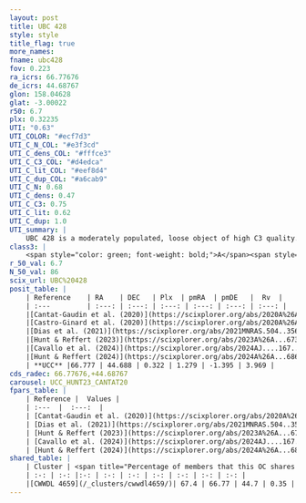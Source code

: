 ```yaml
---
layout: post
title: UBC 428
style: style
title_flag: true
more_names: 
fname: ubc428
fov: 0.223
ra_icrs: 66.77676
de_icrs: 44.68767
glon: 158.04628
glat: -3.00022
r50: 6.7
plx: 0.32235
UTI: "0.63"
UTI_COLOR: "#ecf7d3"
UTI_C_N_COL: "#e3f3cd"
UTI_C_dens_COL: "#fffce3"
UTI_C_C3_COL: "#d4edca"
UTI_C_lit_COL: "#eef8d4"
UTI_C_dup_COL: "#a6cab9"
UTI_C_N: 0.68
UTI_C_dens: 0.47
UTI_C_C3: 0.75
UTI_C_lit: 0.62
UTI_C_dup: 1.0
UTI_summary: |
    UBC 428 is a moderately populated, loose object of high C3 quality. It is moderately studied in the literature. This object shares a significant percentage of members with a later reported entry.
class3: |
    <span style="color: green; font-weight: bold;">A</span><span style="color: #FFC300; font-weight: bold;">B</span>
r_50_val: 6.7
N_50_val: 86
scix_url: UBC%20428
posit_table: |
    | Reference    | RA    | DEC   | Plx  | pmRA  | pmDE   |  Rv  |
    | :---         | :---: | :---: | :---: | :---: | :---: | :---: |
    |[Cantat-Gaudin et al. (2020)](https://scixplorer.org/abs/2020A%26A...640A...1C) | 66.793 | 44.67 | 0.269 | 1.303 | -1.37 | -- |
    |[Castro-Ginard et al. (2020)](https://scixplorer.org/abs/2020A%26A...635A..45C) | 66.771 | 44.665 | 0.274 | 1.287 | -1.374 | -- |
    |[Dias et al. (2021)](https://scixplorer.org/abs/2021MNRAS.504..356D) | 66.802 | 44.685 | 0.276 | 1.278 | -1.38 | -15.185 |
    |[Hunt & Reffert (2023)](https://scixplorer.org/abs/2023A%26A...673A.114H) | 66.779 | 44.708 | 0.34 | 1.267 | -1.401 | -22.579 |
    |[Cavallo et al. (2024)](https://scixplorer.org/abs/2024AJ....167...12C) | 66.767 | 44.687 | 0.342 | -- | -- | -- |
    |[Hunt & Reffert (2024)](https://scixplorer.org/abs/2024A%26A...686A..42H) | 66.779 | 44.708 | 0.34 | 1.267 | -1.401 | -22.579 |
    | **UCC** |66.777 | 44.688 | 0.322 | 1.279 | -1.395 | 3.969 | 
cds_radec: 66.77676,+44.68767
carousel: UCC_HUNT23_CANTAT20
fpars_table: |
    | Reference |  Values |
    | :---  |  :---:  |
    | [Cantat-Gaudin et al. (2020)](https://scixplorer.org/abs/2020A%26A...640A...1C) | `AVNN=1.94, DMNN=12.68, AgeNN=8.38` |
    | [Dias et al. (2021)](https://scixplorer.org/abs/2021MNRAS.504..356D) | `Av=2.658, Dist=2837, logage=7.054, [Fe/H]=-0.176` |
    | [Hunt & Reffert (2023)](https://scixplorer.org/abs/2023A%26A...673A.114H) | `AV50=2.073, diffAV50=1.076, MOD50=12.213, logAge50=8.638` |
    | [Cavallo et al. (2024)](https://scixplorer.org/abs/2024AJ....167...12C) | `AV50=2.42, dMod50=12.12, logAge50=8.64, [Fe/H]50=0.08` |
    | [Hunt & Reffert (2024)](https://scixplorer.org/abs/2024A%26A...686A..42H) | `MassJ=721.412` |
shared_table: |
    | Cluster | <span title="Percentage of members that this OC shares with the ones listed">%</span>   | RA   | DEC   | Plx   | pmRA  | pmDE  | Rv | UTI |
    | :-: | :-: |:-: | :-: | :-: | :-: | :-: | :-: | :-: |
    |[CWWDL 4659](/_clusters/cwwdl4659/)| 67.4 | 66.77 | 44.7 | 0.35 | 1.25 | -1.41 | 4.69 |0.06 |
---
```

